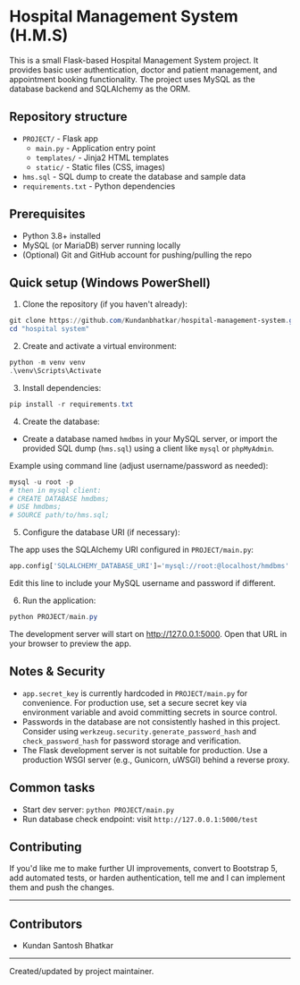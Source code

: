 # Hospital Management System (H.M.S)

This is a small Flask-based Hospital Management System project. It provides basic user authentication, doctor and patient management, and appointment booking functionality. The project uses MySQL as the database backend and SQLAlchemy as the ORM.

## Repository structure

- `PROJECT/` - Flask app
  - `main.py` - Application entry point
  - `templates/` - Jinja2 HTML templates
  - `static/` - Static files (CSS, images)
- `hms.sql` - SQL dump to create the database and sample data
- `requirements.txt` - Python dependencies

## Prerequisites

- Python 3.8+ installed
- MySQL (or MariaDB) server running locally
- (Optional) Git and GitHub account for pushing/pulling the repo

## Quick setup (Windows PowerShell)

1. Clone the repository (if you haven't already):

```powershell
git clone https://github.com/Kundanbhatkar/hospital-management-system.git
cd "hospital system"
```

2. Create and activate a virtual environment:

```powershell
python -m venv venv
.\venv\Scripts\Activate
```

3. Install dependencies:

```powershell
pip install -r requirements.txt
```

4. Create the database:

- Create a database named `hmdbms` in your MySQL server, or import the provided SQL dump (`hms.sql`) using a client like `mysql` or `phpMyAdmin`.

Example using command line (adjust username/password as needed):

```powershell
mysql -u root -p
# then in mysql client:
# CREATE DATABASE hmdbms;
# USE hmdbms;
# SOURCE path/to/hms.sql;
```

5. Configure the database URI (if necessary):

The app uses the SQLAlchemy URI configured in `PROJECT/main.py`:

```python
app.config['SQLALCHEMY_DATABASE_URI']='mysql://root:@localhost/hmdbms'
```

Edit this line to include your MySQL username and password if different.

6. Run the application:

```powershell
python PROJECT/main.py
```

The development server will start on http://127.0.0.1:5000. Open that URL in your browser to preview the app.

## Notes & Security

- `app.secret_key` is currently hardcoded in `PROJECT/main.py` for convenience. For production use, set a secure secret key via environment variable and avoid committing secrets in source control.
- Passwords in the database are not consistently hashed in this project. Consider using `werkzeug.security.generate_password_hash` and `check_password_hash` for password storage and verification.
- The Flask development server is not suitable for production. Use a production WSGI server (e.g., Gunicorn, uWSGI) behind a reverse proxy.

## Common tasks

- Start dev server: `python PROJECT/main.py`
- Run database check endpoint: visit `http://127.0.0.1:5000/test`

## Contributing

If you'd like me to make further UI improvements, convert to Bootstrap 5, add automated tests, or harden authentication, tell me and I can implement them and push the changes.

---
## Contributors

- Kundan Santosh Bhatkar


---
Created/updated by project maintainer.